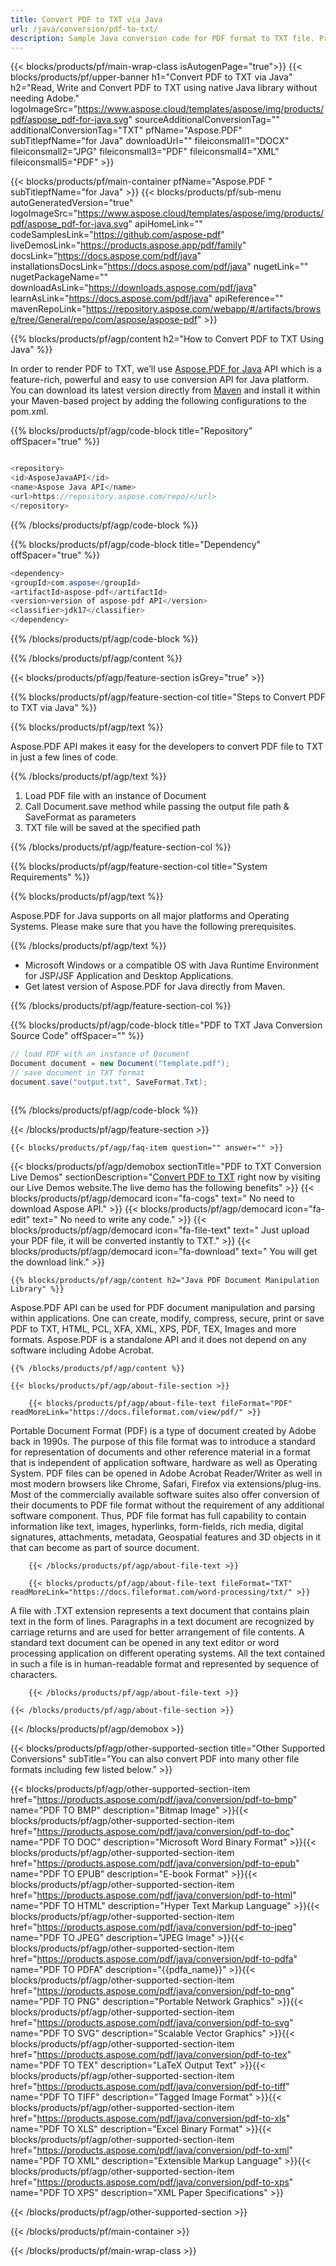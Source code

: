 ```yaml
---
title: Convert PDF to TXT via Java 
url: /java/conversion/pdf-to-txt/ 
description: Sample Java conversion code for PDF format to TXT file. Programmers can use this example code to export PDF to TXT within any Web or Desktop Java based Application.
---
```


{{< blocks/products/pf/main-wrap-class isAutogenPage="true">}}
{{< blocks/products/pf/upper-banner h1="Convert PDF to TXT via Java" h2="Read, Write and Convert PDF to TXT using native Java library without needing Adobe." logoImageSrc="https://www.aspose.cloud/templates/aspose/img/products/pdf/aspose_pdf-for-java.svg" sourceAdditionalConversionTag="" additionalConversionTag="TXT" pfName="Aspose.PDF" subTitlepfName="for Java" downloadUrl="" fileiconsmall1="DOCX" fileiconsmall2="JPG" fileiconsmall3="PDF" fileiconsmall4="XML" fileiconsmall5="PDF" >}}

{{< blocks/products/pf/main-container pfName="Aspose.PDF " subTitlepfName="for Java" >}}
{{< blocks/products/pf/sub-menu autoGeneratedVersion="true" logoImageSrc="https://www.aspose.cloud/templates/aspose/img/products/pdf/aspose_pdf-for-java.svg" apiHomeLink="" codeSamplesLink="https://github.com/aspose-pdf" liveDemosLink="https://products.aspose.app/pdf/family" docsLink="https://docs.aspose.com/pdf/java" installationsDocsLink="https://docs.aspose.com/pdf/java" nugetLink="" nugetPackageName="" downloadAsLink="https://downloads.aspose.com/pdf/java" learnAsLink="https://docs.aspose.com/pdf/java" apiReference="" mavenRepoLink="https://repository.aspose.com/webapp/#/artifacts/browse/tree/General/repo/com/aspose/aspose-pdf" >}}

{{% blocks/products/pf/agp/content h2="How to Convert PDF to TXT Using Java" %}}

 In order to render PDF to TXT, we’ll use
 [Aspose.PDF for Java](https://products.aspose.com/pdf/java) 
 API which is a feature-rich, powerful and easy to use conversion API for Java platform. You can download its latest version directly from
 [Maven](https://repository.aspose.com/webapp/#/artifacts/browse/tree/General/repo/com/aspose/aspose-pdf) 
 and install it within your Maven-based project by adding the following configurations to the pom.xml.

{{% blocks/products/pf/agp/code-block title="Repository" offSpacer="true" %}}

```cs

<repository>
<id>AsposeJavaAPI</id>
<name>Aspose Java API</name>
<url>https://repository.aspose.com/repo/</url>
</repository>

```

{{% /blocks/products/pf/agp/code-block %}}

{{% blocks/products/pf/agp/code-block title="Dependency" offSpacer="true" %}}

```cs
<dependency>
<groupId>com.aspose</groupId>
<artifactId>aspose-pdf</artifactId>
<version>version of aspose-pdf API</version>
<classifier>jdk17</classifier>
</dependency>

```

{{% /blocks/products/pf/agp/code-block %}}

{{% /blocks/products/pf/agp/content %}}

{{< blocks/products/pf/agp/feature-section isGrey="true" >}}

{{% blocks/products/pf/agp/feature-section-col title="Steps to Convert PDF to TXT via Java" %}}

{{% blocks/products/pf/agp/text %}}

 Aspose.PDF API makes it easy for the developers to convert PDF file to TXT in just a few lines of code.

{{% /blocks/products/pf/agp/text %}}

1. Load PDF file with an instance of Document
1. Call Document.save method while passing the output file path & SaveFormat as parameters
1. TXT file will be saved at the specified path


{{% /blocks/products/pf/agp/feature-section-col %}}

{{% blocks/products/pf/agp/feature-section-col title="System Requirements" %}}

{{% blocks/products/pf/agp/text %}}

 Aspose.PDF for Java supports on all major platforms and Operating Systems. Please make sure that you have the following prerequisites.

{{% /blocks/products/pf/agp/text %}}

- Microsoft Windows or a compatible OS with Java Runtime Environment for JSP/JSF Application and Desktop Applications.
- Get latest version of Aspose.PDF for Java directly from Maven.

{{% /blocks/products/pf/agp/feature-section-col %}}

{{% blocks/products/pf/agp/code-block title="PDF to TXT Java Conversion Source Code" offSpacer="" %}}

```cs
// load PDF with an instance of Document
Document document = new Document("template.pdf");
// save document in TXT format
document.save("output.txt", SaveFormat.Txt);   
  

```

{{% /blocks/products/pf/agp/code-block %}}

{{< /blocks/products/pf/agp/feature-section >}}

    {{< blocks/products/pf/agp/faq-item question="" answer="" >}}
 

<!-- aboutfile Starts -->

{{< blocks/products/pf/agp/demobox sectionTitle="PDF to TXT Conversion Live Demos" sectionDescription="[Convert PDF to TXT](https://products.aspose.app/pdf/conversion/pdf-to-txt) right now by visiting our Live Demos website.The live demo has the following benefits" >}}
        {{< blocks/products/pf/agp/democard icon="fa-cogs" text=" No need to download Aspose API." >}}
        {{< blocks/products/pf/agp/democard icon="fa-edit" text=" No need to write any code." >}}
        {{< blocks/products/pf/agp/democard icon="fa-file-text" text=" Just upload your PDF file, it will be converted instantly to TXT." >}}
        {{< blocks/products/pf/agp/democard icon="fa-download" text=" You will get the download link." >}}

    {{% blocks/products/pf/agp/content h2="Java PDF Document Manipulation Library" %}}

 Aspose.PDF API can be used for PDF document manipulation and parsing within applications. One can create, modify, compress, secure, print or save PDF to TXT, HTML, PCL, XFA, XML, XPS, PDF, TEX, Images and more formats. Aspose.PDF is a standalone API and it does not depend on any software including Adobe Acrobat. ‎



    {{% /blocks/products/pf/agp/content %}}

    {{< blocks/products/pf/agp/about-file-section >}}

        {{< blocks/products/pf/agp/about-file-text fileFormat="PDF" readMoreLink="https://docs.fileformat.com/view/pdf/" >}}

Portable Document Format (PDF) is a type of document created by Adobe back in 1990s. The purpose of this file format was to introduce a standard for representation of documents and other reference material in a format that is independent of application software, hardware as well as Operating System. PDF files can be opened in Adobe Acrobat Reader/Writer as well in most modern browsers like Chrome, Safari, Firefox via extensions/plug-ins. Most of the commercially available software suites also offer conversion of their documents to PDF file format without the requirement of any additional software component. Thus, PDF file format has full capability to contain information like text, images, hyperlinks, form-fields, rich media, digital signatures, attachments, metadata, Geospatial features and 3D objects in it that can become as part of source document.

        {{< /blocks/products/pf/agp/about-file-text >}}

        {{< blocks/products/pf/agp/about-file-text fileFormat="TXT" readMoreLink="https://docs.fileformat.com/word-processing/txt/" >}}

A file with .TXT extension represents a text document that contains plain text in the form of lines. Paragraphs in a text document are recognized by carriage returns and are used for better arrangement of file contents. A standard text document can be opened in any text editor or word processing application on different operating systems. All the text contained in such a file is in human-readable format and represented by sequence of characters.

        {{< /blocks/products/pf/agp/about-file-text >}}

    {{< /blocks/products/pf/agp/about-file-section >}}

{{< /blocks/products/pf/agp/demobox >}}

<!-- aboutfile Ends -->

{{< blocks/products/pf/agp/other-supported-section title="Other Supported Conversions" subTitle="You can also convert PDF into many other file formats including few listed below." >}}

{{< blocks/products/pf/agp/other-supported-section-item href="https://products.aspose.com/pdf/java/conversion/pdf-to-bmp" name="PDF TO BMP" description="Bitmap Image" >}}{{< blocks/products/pf/agp/other-supported-section-item href="https://products.aspose.com/pdf/java/conversion/pdf-to-doc" name="PDF TO DOC" description="Microsoft Word Binary Format" >}}{{< blocks/products/pf/agp/other-supported-section-item href="https://products.aspose.com/pdf/java/conversion/pdf-to-epub" name="PDF TO EPUB" description="E-book Format" >}}{{< blocks/products/pf/agp/other-supported-section-item href="https://products.aspose.com/pdf/java/conversion/pdf-to-html" name="PDF TO HTML" description="Hyper Text Markup Language" >}}{{< blocks/products/pf/agp/other-supported-section-item href="https://products.aspose.com/pdf/java/conversion/pdf-to-jpeg" name="PDF TO JPEG" description="JPEG Image" >}}{{< blocks/products/pf/agp/other-supported-section-item href="https://products.aspose.com/pdf/java/conversion/pdf-to-pdfa" name="PDF TO PDFA" description="{{pdfa_name}}" >}}{{< blocks/products/pf/agp/other-supported-section-item href="https://products.aspose.com/pdf/java/conversion/pdf-to-png" name="PDF TO PNG" description="Portable Network Graphics" >}}{{< blocks/products/pf/agp/other-supported-section-item href="https://products.aspose.com/pdf/java/conversion/pdf-to-svg" name="PDF TO SVG" description="Scalable Vector Graphics" >}}{{< blocks/products/pf/agp/other-supported-section-item href="https://products.aspose.com/pdf/java/conversion/pdf-to-tex" name="PDF TO TEX" description="LaTeX Output Text" >}}{{< blocks/products/pf/agp/other-supported-section-item href="https://products.aspose.com/pdf/java/conversion/pdf-to-tiff" name="PDF TO TIFF" description="Tagged Image Format" >}}{{< blocks/products/pf/agp/other-supported-section-item href="https://products.aspose.com/pdf/java/conversion/pdf-to-xls" name="PDF TO XLS" description="Excel Binary Format" >}}{{< blocks/products/pf/agp/other-supported-section-item href="https://products.aspose.com/pdf/java/conversion/pdf-to-xml" name="PDF TO XML" description="Extensible Markup Language" >}}{{< blocks/products/pf/agp/other-supported-section-item href="https://products.aspose.com/pdf/java/conversion/pdf-to-xps" name="PDF TO XPS" description="XML Paper Specifications" >}}

{{< /blocks/products/pf/agp/other-supported-section >}}

{{< /blocks/products/pf/main-container >}}
    
{{< /blocks/products/pf/main-wrap-class >}}